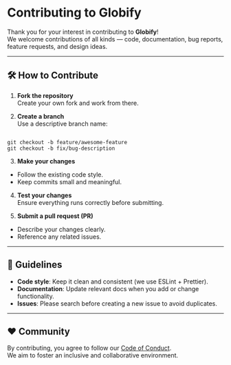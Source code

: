 # Contributing to Globify

Thank you for your interest in contributing to **Globify**!  
We welcome contributions of all kinds — code, documentation, bug reports, feature requests, and design ideas.

---

## 🛠 How to Contribute

1. **Fork the repository**  
   Create your own fork and work from there.

2. **Create a branch**  
   Use a descriptive branch name:
```

git checkout -b feature/awesome-feature
git checkout -b fix/bug-description

```

3. **Make your changes**  
- Follow the existing code style.
- Keep commits small and meaningful.

4. **Test your changes**  
Ensure everything runs correctly before submitting.

5. **Submit a pull request (PR)**  
- Describe your changes clearly.
- Reference any related issues.

---

## 📖 Guidelines

- **Code style**: Keep it clean and consistent (we use ESLint + Prettier).  
- **Documentation**: Update relevant docs when you add or change functionality.  
- **Issues**: Please search before creating a new issue to avoid duplicates.  

---

## ❤️ Community

By contributing, you agree to follow our [Code of Conduct](CODE_OF_CONDUCT.md).  
We aim to foster an inclusive and collaborative environment.


